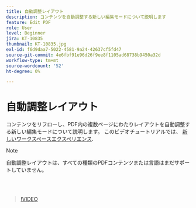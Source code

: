 ```yaml
---
title: 自動調整レイアウト
description: コンテンツを自動調整する新しい編集モードについて説明します
feature: Edit PDF
role: User
level: Beginner
jira: KT-10835
thumbnail: KT-10835.jpg
exl-id: f6d9daa7-5022-4581-9a24-42637cf5fd47
source-git-commit: 4e6fbf91e96d26f9ee8f1105ad68738b9450a32d
workflow-type: tm+mt
source-wordcount: '52'
ht-degree: 0%

---
```


# 自動調整レイアウト

コンテンツをリフローし、PDF内の複数ページにわたりレイアウトを自動調整する新しい編集モードについて説明します。 このビデオチュートリアルでは、 [新しいワークスペースエクスペリエンス](new-workspace.md).

>[!NOTE]
>
>自動調整レイアウトは、すべての種類のPDFコンテンツまたは言語はまだサポートしていません。

<br> 

>[!VIDEO](https://video.tv.adobe.com/v/346975?quality=12&learn=on&hidetitle=true)
